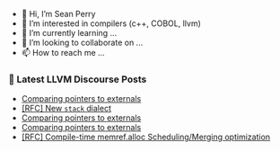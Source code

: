 - 👋 Hi, I’m Sean Perry
- 👀 I’m interested in compilers (c++, COBOL, llvm)
- 🌱 I’m currently learning ...
- 💞️ I’m looking to collaborate on ...
- 📫 How to reach me ...

<!---
s66perry/s66perry is a ✨ special ✨ repository because its `README.md` (this file) appears on your GitHub profile.
You can click the Preview link to take a look at your changes.
--->
### 📕 Latest LLVM Discourse Posts

<!-- DISCOURSE-LLVM:START -->
- [Comparing pointers to externals](https://discourse.llvm.org/t/comparing-pointers-to-externals/78910#post_6)
- [[RFC] New `stack` dialect](https://discourse.llvm.org/t/rfc-new-stack-dialect/78722?page=2#post_28)
- [Comparing pointers to externals](https://discourse.llvm.org/t/comparing-pointers-to-externals/78910#post_5)
- [Comparing pointers to externals](https://discourse.llvm.org/t/comparing-pointers-to-externals/78910#post_4)
- [[RFC] Compile-time memref.alloc Scheduling/Merging optimization](https://discourse.llvm.org/t/rfc-compile-time-memref-alloc-scheduling-merging-optimization/78872#post_6)
<!-- DISCOURSE-LLVM:END -->
